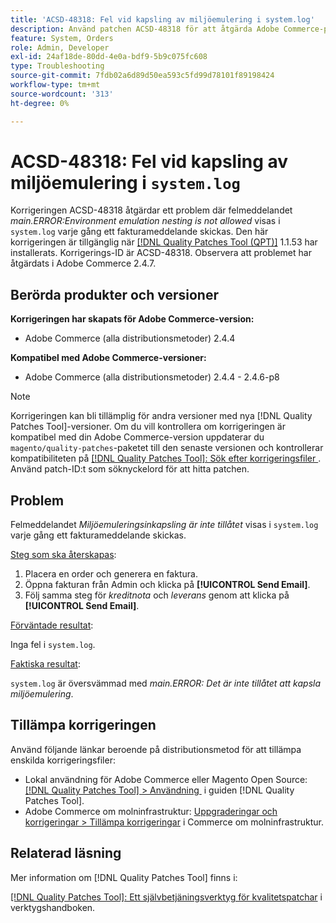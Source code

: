 ```yaml
---
title: 'ACSD-48318: Fel vid kapsling av miljöemulering i system.log'
description: Använd patchen ACSD-48318 för att åtgärda Adobe Commerce-problemet där felmeddelandet *main.ERROR:Environment emulation nesting is not allowed* visas i "system.log" varje gång ett fakturameddelande skickas.
feature: System, Orders
role: Admin, Developer
exl-id: 24af18de-80dd-4e0a-bdf9-5b9c075fc608
type: Troubleshooting
source-git-commit: 7fdb02a6d89d50ea593c5fd99d78101f89198424
workflow-type: tm+mt
source-wordcount: '313'
ht-degree: 0%

---
```


# ACSD-48318: Fel vid kapsling av miljöemulering i `system.log`

Korrigeringen ACSD-48318 åtgärdar ett problem där felmeddelandet *main.ERROR:Environment emulation nesting is not allowed* visas i `system.log` varje gång ett fakturameddelande skickas. Den här korrigeringen är tillgänglig när [[!DNL Quality Patches Tool (QPT)]](/help/tools/quality-patches-tool/quality-patches-tool-to-self-serve-quality-patches.md) 1.1.53 har installerats. Korrigerings-ID är ACSD-48318. Observera att problemet har åtgärdats i Adobe Commerce 2.4.7.

## Berörda produkter och versioner

**Korrigeringen har skapats för Adobe Commerce-version:**

* Adobe Commerce (alla distributionsmetoder) 2.4.4

**Kompatibel med Adobe Commerce-versioner:**

* Adobe Commerce (alla distributionsmetoder) 2.4.4 - 2.4.6-p8

>[!NOTE]
>
>Korrigeringen kan bli tillämplig för andra versioner med nya [!DNL Quality Patches Tool]-versioner. Om du vill kontrollera om korrigeringen är kompatibel med din Adobe Commerce-version uppdaterar du `magento/quality-patches`-paketet till den senaste versionen och kontrollerar kompatibiliteten på [[!DNL Quality Patches Tool]: Sök efter korrigeringsfiler &#x200B;](https://experienceleague.adobe.com/tools/commerce-quality-patches/index.html?lang=sv-SE). Använd patch-ID:t som söknyckelord för att hitta patchen.

## Problem

Felmeddelandet *Miljöemuleringsinkapsling är inte tillåtet* visas i `system.log` varje gång ett fakturameddelande skickas.

<u>Steg som ska återskapas</u>:

1. Placera en order och generera en faktura.
1. Öppna fakturan från Admin och klicka på **[!UICONTROL Send Email]**.
1. Följ samma steg för *kreditnota* och *leverans* genom att klicka på **[!UICONTROL Send Email]**.

<u>Förväntade resultat</u>:

Inga fel i `system.log`.

<u>Faktiska resultat</u>:

`system.log` är översvämmad med *main.ERROR: Det är inte tillåtet att kapsla miljöemulering*.

## Tillämpa korrigeringen

Använd följande länkar beroende på distributionsmetod för att tillämpa enskilda korrigeringsfiler:

* Lokal användning för Adobe Commerce eller Magento Open Source: [[!DNL Quality Patches Tool] > Användning &#x200B;](/help/tools/quality-patches-tool/usage.md) i guiden [!DNL Quality Patches Tool].
* Adobe Commerce om molninfrastruktur: [Uppgraderingar och korrigeringar > Tillämpa korrigeringar](https://experienceleague.adobe.com/docs/commerce-cloud-service/user-guide/develop/upgrade/apply-patches.html?lang=sv-SE) i Commerce om molninfrastruktur.

## Relaterad läsning

Mer information om [!DNL Quality Patches Tool] finns i:

[[!DNL Quality Patches Tool]: Ett självbetjäningsverktyg för kvalitetspatchar](/help/tools/quality-patches-tool/quality-patches-tool-to-self-serve-quality-patches.md) i verktygshandboken.

